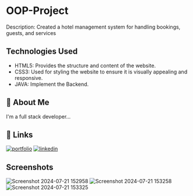 # OOP-Project

 Description: Created a hotel management system
 for handling bookings, guests, and services


## Technologies Used

- HTML5: Provides the structure and content of the website.
- CSS3: Used for styling the website to ensure it is visually appealing and responsive.
- JAVA: Implement the Backend.



## 🚀 About Me
I'm a full stack developer...


## 🔗 Links
[![portfolio](https://img.shields.io/badge/my_portfolio-000?style=for-the-badge&logo=ko-fi&logoColor=white)](https://chathuminakaushal.me/)
[![linkedin](https://img.shields.io/badge/linkedin-0A66C2?style=for-the-badge&logo=linkedin&logoColor=white)](https://www.linkedin.com/in/chathumina-kaushal-8312a2289/)



## Screenshots

![Screenshot 2024-07-21 152958](https://github.com/user-attachments/assets/2057d8e1-c09a-4f0a-95fa-d9132891029f)
![Screenshot 2024-07-21 153258](https://github.com/user-attachments/assets/c9b5aa4b-09df-48dd-b79e-98057e762276)
![Screenshot 2024-07-21 153325](https://github.com/user-attachments/assets/23d20560-5a5f-43e7-bde7-0c20fe1dae9a)
